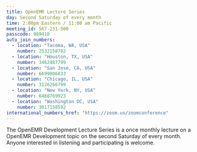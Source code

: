 ```yaml
---
title: OpenEMR Lecture Series
day: Second Saturday of every month
time: 2:00pm Eastern / 11:00 am Pacific
meeting_id: 567-231-500
passcode: 989410
auto_join_numbers:
  - location: "Tacoma, WA, USA"
    number: 2532158782
  - location: "Houston, TX, USA"
    number: 3462487799
  - location: "San Jose, CA, USA"
    number: 6699006833
  - location: "Chicago, IL, USA"
    number: 3126266799
  - location: "New York, NY, USA"
    number: 6468769923
  - location: "Washington DC, USA"
    number: 3017158592
international_numbers_href: "https://zoom.us/zoomconference"
---
```


The OpenEMR Development Lecture Series is a once monthly lecture on a OpenEMR Development topic on the second Saturday of every month. Anyone interested in listening and participating is welcome. 
